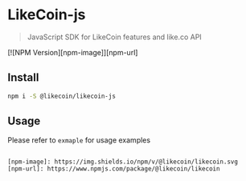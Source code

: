 # LikeCoin-js
> JavaScript SDK for LikeCoin features and like.co API

[![NPM Version][npm-image]][npm-url]

## Install

```bash
npm i -S @likecoin/likecoin-js
```

## Usage

Please refer to `exmaple` for usage examples

```

[npm-image]: https://img.shields.io/npm/v/@likecoin/likecoin.svg
[npm-url]: https://www.npmjs.com/package/@likecoin/likecoin
